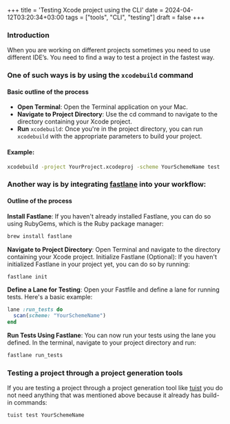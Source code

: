 +++
title = 'Testing Xcode project using the CLI'
date = 2024-04-12T03:20:34+03:00
tags = ["tools", "CLI", "testing"]
draft = false
+++

### Introduction
When you are working on different projects  sometimes  you need to use different  IDE’s. You need to find a way to test a project in the fastest way. 

### One of such ways is by using the `xcodebuild` command
#### Basic outline of the process
- **Open Terminal**: Open the Terminal application on your Mac.
- **Navigate to Project Directory**: Use the cd command to navigate to the directory containing your Xcode project.
- **Run** `xcodebuild`: Once you're in the project directory, you can run `xcodebuild` with the appropriate parameters to build your project. 

#### Example:
``` bash
xcodebuild -project YourProject.xcodeproj -scheme YourSchemeName test
```

### Another way is by integrating [fastlane](https://fastlane.tools/) into your workflow:
#### Outline of the process
**Install Fastlane**: If you haven't already installed Fastlane, you can do so using RubyGems, which is the Ruby package manager:

``` bash
brew install fastlane
```

**Navigate to Project Directory**: Open Terminal and navigate to the directory containing your Xcode project.
Initialize Fastlane (Optional): If you haven't initialized Fastlane in your project yet, you can do so by running:

```
fastlane init
```

**Define a Lane for Testing**: Open your Fastfile and define a lane for running tests. Here's a basic example:

``` ruby
lane :run_tests do
  scan(scheme: "YourSchemeName")
end
```

**Run Tests Using Fastlane**: You can now run your tests using the lane you defined. In the terminal, navigate to your project directory and run:

``` bash
fastlane run_tests
```


### Testing a project through a project generation tools
If you are testing a project through a project generation tool like [tuist](https://github.com/tuist/tuist) you do not need anything that was mentioned above because it already has build-in commands: 
```
tuist test YourSchemeName
```
